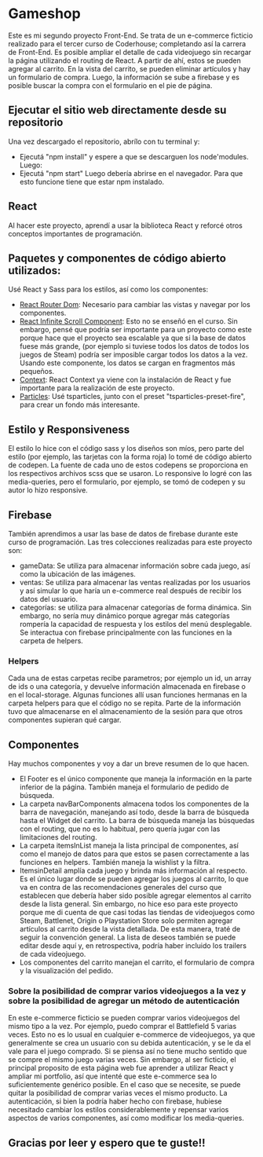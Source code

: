 # Gameshop
Este es mi segundo proyecto Front-End. Se trata de un e-commerce ficticio realizado para el tercer curso de Coderhouse; completando así la carrera de Front-End. Es posible ampliar el detalle de cada videojuego sin recargar la página utilizando el routing de React. A partir de ahí, estos se pueden agregar al carrito. En la vista del carrito, se pueden eliminar artículos y hay un formulario de compra. Luego, la información se sube a firebase y es posible buscar la compra con el formulario en el pie de página.

## Ejecutar el sitio web directamente desde su repositorio
Una vez descargado el repositorio, abrílo con tu terminal y:
* Ejecutá "npm install" y espere a que se descarguen los node'modules. Luego:
* Ejecutá "npm start"
Luego debería abrirse en el navegador. Para que esto funcione tiene que estar npm instalado.

## React
Al hacer este proyecto, aprendí a usar la biblioteca React y reforcé otros conceptos importantes de programación.

## Paquetes y componentes de código abierto utilizados:
Usé React y Sass para los estilos, así como los componentes:
* [React Router Dom](https://reactrouter.com/): Necesario para cambiar las vistas y navegar por los componentes.
* [React Infinite Scroll Component](https://www.npmjs.com/package/react-infinite-scroll-component): Esto no se enseñó en el curso. Sin embargo, pensé que podría ser importante para un proyecto como este porque hace que el proyecto sea escalable ya que si la base de datos fuese más grande, (por ejemplo si tuviese todos los datos de todos los juegos de Steam) podría ser imposible cargar todos los datos a la vez. Usando este componente, los datos se cargan en fragmentos más pequeños.
* [Context](https://reactjs.org/docs/context.html): React Context ya viene con la instalación de React y fue importante para la realización de este proyecto.
* [Particles](https://www.npmjs.com/package/react-tsparticles): Usé tsparticles, junto con el preset "tsparticles-preset-fire", para crear un fondo más interesante.

## Estilo y Responsiveness
El estilo lo hice con el código sass y los diseños son míos, pero parte del estilo (por ejemplo, las tarjetas con la forma roja) lo tomé de código abierto de codepen. La fuente de cada uno de estos codepens se proporciona en los respectivos archivos scss que se usaron. Lo responsive lo logré con las media-queries, pero el formulario, por ejemplo, se tomó de codepen y su autor lo hizo responsive.

## Firebase
También aprendimos a usar las base de datos de firebase durante este curso de programación. Las tres colecciones realizadas para este proyecto son:
* gameData: Se utiliza para almacenar información sobre cada juego, así como la ubicación de las imágenes.
* ventas: Se utiliza para almacenar las ventas realizadas por los usuarios y así simular lo que haría un e-commerce real después de recibir los datos del usuario.
* categorías: se utiliza para almacenar categorías de forma dinámica. Sin embargo, no sería muy dinámico porque agregar más categorías rompería la capacidad de respuesta y los estilos del menú desplegable. Se interactua con firebase principalmente con las funciones en la carpeta de helpers.
### Helpers
Cada una de estas carpetas recibe parametros; por ejemplo un id, un array de ids o una categoría, y devuelve información almacenada en firebase o en el local-storage. Algunas funciones allí usan funciones hermanas en la carpeta helpers para que el código no se repita. Parte de la información tuvo que almacenarse en el almacenamiento de la sesión para que otros componentes supieran qué cargar.

## Componentes
Hay muchos componentes y voy a dar un breve resumen de lo que hacen.
* El Footer es el único componente que maneja la información en la parte inferior de la página. También maneja el formulario de pedido de búsqueda.
* La carpeta navBarComponents almacena todos los componentes de la barra de navegación, manejando así todo, desde la barra de búsqueda hasta el Widget del carrito. La barra de búsqueda maneja las búsquedas con el routing, que no es lo habitual, pero quería jugar con las limitaciones del routing.
* La carpeta itemsInList maneja la lista principal de componentes, así como el manejo de datos para que estos se pasen correctamente a las funciones en helpers. También maneja la wishlist y la filtra.
* ItemsinDetail amplía cada juego y brinda más información al respecto. Es el único lugar donde se pueden agregar los juegos al carrito, lo que va en contra de las recomendaciones generales del curso que establecen que debería haber sido posible agregar elementos al carrito desde la lista general. Sin embargo, no hice eso para este proyecto porque me di cuenta de que casi todas las tiendas de videojuegos como Steam, Battlenet, Origin o Playstation Store solo permiten agregar artículos al carrito desde la vista detallada. De esta manera, traté de seguir la convención general. La lista de deseos también se puede editar desde aquí y, en retrospectiva, podría haber incluido los trailers de cada videojuego.
* Los componentes del carrito manejan el carrito, el formulario de compra y la visualización del pedido.
### Sobre la posibilidad de comprar varios videojuegos a la vez y sobre la posibilidad de agregar un método de autenticación
En este e-commerce ficticio se pueden comprar varios videojuegos del mismo tipo a la vez. Por ejemplo, puedo comprar el Battlefield 5 varias veces. Esto no es lo usual en cualquier e-commerce de videojuegos, ya que generalmente se crea un usuario con su debida autenticación, y se le da el vale para el juego comprado. Si se piensa así no tiene mucho sentido que se compre el mismo juego varias veces. Sin embargo, al ser ficticio, el principal proposito de esta página web fue aprender a utilizar React y ampliar mi portfolio, así que intenté que este e-commerce sea lo suficientemente genérico posible. En el caso que se necesite, se puede quitar la posibilidad de comprar varias veces el mismo producto. La autenticación, si bien la podría haber hecho con firebase, hubiese necesitado cambiar los estilos considerablemente y repensar varios aspectos de varios componentes, así como modificar los media-queries.

## Gracias por leer y espero que te guste!!